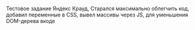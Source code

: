 Тестовое задание Яндекс Крауд, Старался максимально облегчить код, добавил переменные в CSS, вывел массивы через JS, для уменьшения DOM-дерева вкоде
